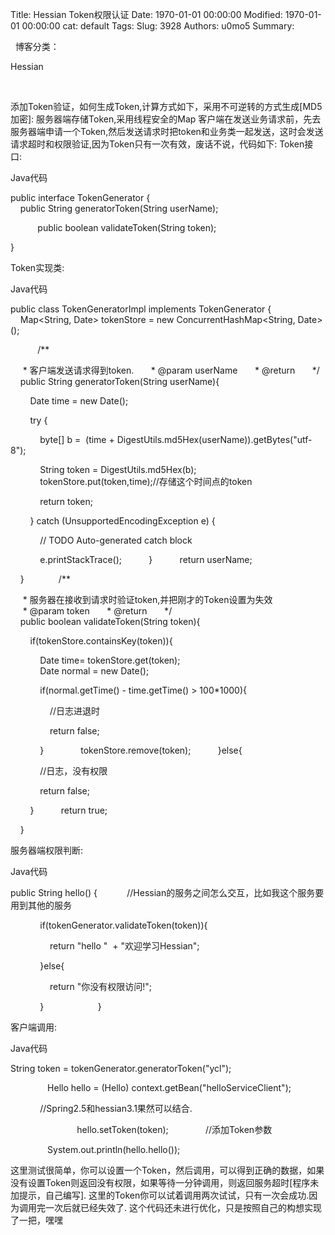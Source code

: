 Title: Hessian Token权限认证
Date: 1970-01-01 00:00:00
Modified: 1970-01-01 00:00:00
cat: default
Tags: 
Slug: 3928
Authors: u0mo5 
Summary: 


 
博客分类：

Hessian

 

添加Token验证，如何生成Token,计算方式如下，采用不可逆转的方式生成[MD5加密]: 服务器端存储Token,采用线程安全的Map 客户端在发送业务请求前，先去服务器端申请一个Token,然后发送请求时把token和业务类一起发送，这时会发送请求超时和权限验证,因为Token只有一次有效，废话不说，代码如下: Token接口: 

Java代码  




public interface TokenGenerator {  
  
    public String generatorToken(String userName);  

      
    public boolean validateToken(String token);   

}  




Token实现类: 

Java代码  




public class TokenGeneratorImpl implements TokenGenerator {  
   
    Map&lt;String, Date&gt; tokenStore = new ConcurrentHashMap&lt;String, Date&gt;();  

      
    /** 

     * 客户端发送请求得到token. 
     * @param userName 
     * @return 
     */  
    public String generatorToken(String userName){  

        Date time = new Date();  

        try {  

            byte[] b =  (time + DigestUtils.md5Hex(userName)).getBytes("utf-8");  

            String token = DigestUtils.md5Hex(b);   
            tokenStore.put(token,time);//存储这个时间点的token  

            return token;  

        } catch (UnsupportedEncodingException e) {  

            // TODO Auto-generated catch block  

            e.printStackTrace();  
        }  
        return userName;  

    }  
      
    /** 

     * 服务器在接收到请求时验证token,并把刚才的Token设置为失效 
     * @param token 
     * @return 
     */  
    public boolean validateToken(String token){  

        if(tokenStore.containsKey(token)){  

            Date time= tokenStore.get(token);  
            Date normal = new Date();  

            if(normal.getTime() - time.getTime() &gt; 100*1000){  

                //日志进退时  

                return false;  

            }  
            tokenStore.remove(token);  
        }else{  

            //日志，没有权限  

            return false;  

        }  
        return true;  

    }  




服务器端权限判断: 

Java代码  




public String hello() {   
        //Hessian的服务之间怎么交互，比如我这个服务要用到其他的服务  

            if(tokenGenerator.validateToken(token)){  

                return "hello "  + "欢迎学习Hessian";    

            }else{  

                return "你没有权限访问!";  

            }  
              
    }  




客户端调用: 

Java代码  




String token = tokenGenerator.generatorToken("ycl");  

  
            Hello hello = (Hello) context.getBean("helloServiceClient");  

            //Spring2.5和hessian3.1果然可以结合.  

              
            hello.setToken(token);  
            //添加Token参数  

  
            System.out.println(hello.hello());  




这里测试很简单，你可以设置一个Token，然后调用，可以得到正确的数据，如果没有设置Token则返回没有权限，如果等待一分钟调用，则返回服务超时[程序未加提示，自己编写]. 这里的Token你可以试着调用两次试试，只有一次会成功.因为调用完一次后就已经失效了. 这个代码还未进行优化，只是按照自己的构想实现了一把，嘿嘿
